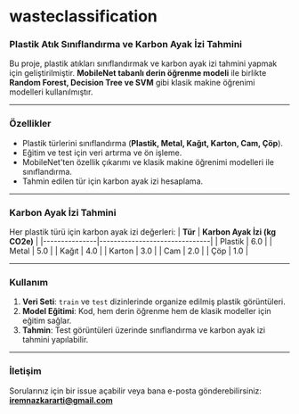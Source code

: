 # wasteclassification
### Plastik Atık Sınıflandırma ve Karbon Ayak İzi Tahmini

Bu proje, plastik atıkları sınıflandırmak ve karbon ayak izi tahmini yapmak için geliştirilmiştir. **MobileNet tabanlı derin öğrenme modeli** ile birlikte **Random Forest, Decision Tree ve SVM** gibi klasik makine öğrenimi modelleri kullanılmıştır.

---

### Özellikler
- Plastik türlerini sınıflandırma (**Plastik, Metal, Kağıt, Karton, Cam, Çöp**).
- Eğitim ve test için veri artırma ve ön işleme.
- MobileNet'ten özellik çıkarımı ve klasik makine öğrenimi modelleri ile sınıflandırma.
- Tahmin edilen tür için karbon ayak izi hesaplama.

---

### Karbon Ayak İzi Tahmini
Her plastik türü için karbon ayak izi değerleri:
| **Tür**       | **Karbon Ayak İzi (kg CO2e)** |
|---------------|-------------------------------|
| Plastik       | 6.0                           |
| Metal         | 5.0                           |
| Kağıt         | 4.0                           |
| Karton        | 3.0                           |
| Cam           | 2.0                           |
| Çöp           | 1.0                           |

---

### Kullanım
1. **Veri Seti**: `train` ve `test` dizinlerinde organize edilmiş plastik görüntüleri.
2. **Model Eğitimi**: Kod, hem derin öğrenme hem de klasik modeller için eğitim sağlar.
3. **Tahmin**: Test görüntüleri üzerinde sınıflandırma ve karbon ayak izi tahmini yapılabilir.

---

### İletişim
Sorularınız için bir issue açabilir veya bana e-posta gönderebilirsiniz:  
**iremnazkararti@gmail.com**
